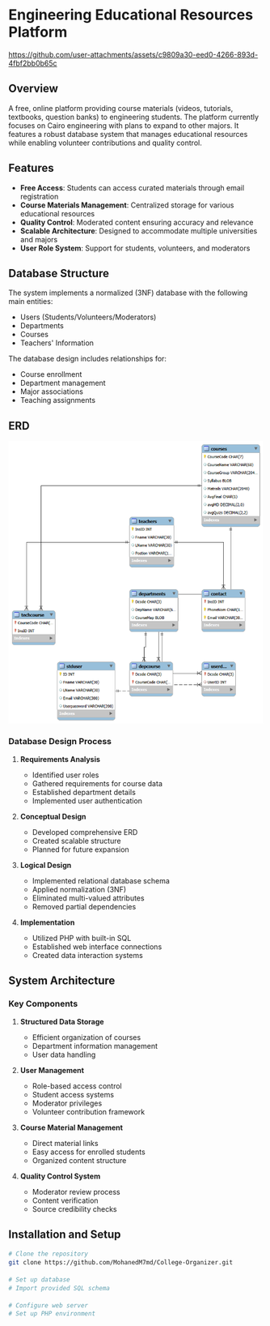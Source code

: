 # Engineering Educational Resources Platform


https://github.com/user-attachments/assets/c9809a30-eed0-4266-893d-4fbf2bb0b65c


## Overview
A free, online platform providing course materials (videos, tutorials, textbooks, question banks) to engineering students. The platform currently focuses on Cairo engineering with plans to expand to other majors. It features a robust database system that manages educational resources while enabling volunteer contributions and quality control.

## Features
- **Free Access**: Students can access curated materials through email registration
- **Course Materials Management**: Centralized storage for various educational resources
- **Quality Control**: Moderated content ensuring accuracy and relevance
- **Scalable Architecture**: Designed to accommodate multiple universities and majors
- **User Role System**: Support for students, volunteers, and moderators

## Database Structure
The system implements a normalized (3NF) database with the following main entities:
- Users (Students/Volunteers/Moderators)
- Departments
- Courses
- Teachers' Information

The database design includes relationships for:
- Course enrollment
- Department management
- Major associations
- Teaching assignments

## ERD

![Image Alt](https://github.com/MohanedM7md/College-Organizer/blob/main/ERD.png?raw=true)
### Database Design Process
1. **Requirements Analysis**
   - Identified user roles
   - Gathered requirements for course data
   - Established department details
   - Implemented user authentication

2. **Conceptual Design**
   - Developed comprehensive ERD
   - Created scalable structure
   - Planned for future expansion

3. **Logical Design**
   - Implemented relational database schema
   - Applied normalization (3NF)
   - Eliminated multi-valued attributes
   - Removed partial dependencies

4. **Implementation**
   - Utilized PHP with built-in SQL
   - Established web interface connections
   - Created data interaction systems

## System Architecture

### Key Components
1. **Structured Data Storage**
   - Efficient organization of courses
   - Department information management
   - User data handling

2. **User Management**
   - Role-based access control
   - Student access systems
   - Moderator privileges
   - Volunteer contribution framework

3. **Course Material Management**
   - Direct material links
   - Easy access for enrolled students
   - Organized content structure

4. **Quality Control System**
   - Moderator review process
   - Content verification
   - Source credibility checks

## Installation and Setup

```bash
# Clone the repository
git clone https://github.com/MohanedM7md/College-Organizer.git

# Set up database
# Import provided SQL schema

# Configure web server
# Set up PHP environment
